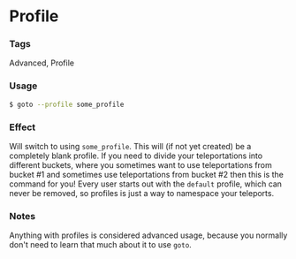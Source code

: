 # Profile

### Tags

Advanced, Profile

### Usage

```bash
$ goto --profile some_profile
```

### Effect

Will switch to using `some_profile`. This will (if not yet created) be a
completely blank profile. If you need to divide your teleportations into
different buckets, where you sometimes want to use teleportations from bucket #1
and sometimes use teleportations from bucket #2 then this is the command for
you! Every user starts out with the `default` profile, which can never be
removed, so profiles is just a way to namespace your teleports.

### Notes

Anything with profiles is considered advanced usage, because you normally don't
need to learn that much about it to use `goto`.
